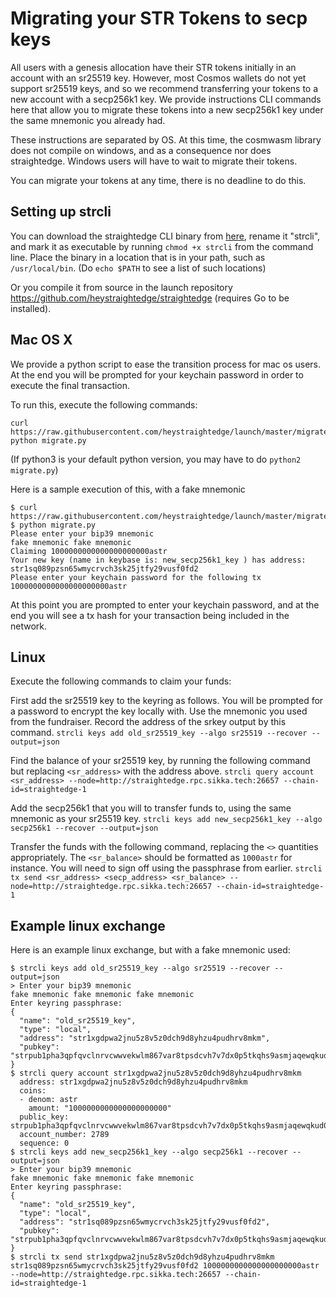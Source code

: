 # Migrating your STR Tokens to secp keys

All users with a genesis allocation have their STR tokens initially in an account with an sr25519 key.  However, most Cosmos wallets do not yet support sr25519 keys, and so we recommend transferring your tokens to a new account with a secp256k1 key.  We provide instructions CLI commands here that allow you to migrate these tokens into a new secp256k1 key under the same mnemonic you already had.

These instructions are separated by OS. At this time, the cosmwasm library does not compile on windows, and as a consequence nor does straightedge. Windows users will have to wait to migrate their tokens.

You can migrate your tokens at any time, there is no deadline to do this.

## Setting up strcli

You can download the straightedge CLI binary from [here](https://github.com/heystraightedge/straightedge/releases/tag/v0.1.0), rename it "strcli", and mark it as executable by running `chmod +x strcli` from the command line. Place the binary in a location that is in your path, such as `/usr/local/bin`. (Do `echo $PATH` to see a list of such locations)

Or you compile it from source in the launch repository https://github.com/heystraightedge/straightedge (requires Go to be installed).

## Mac OS X

We provide a python script to ease the transition process for mac os users. At the end you will be prompted for your keychain password in order to execute the final transaction.

To run this, execute the following commands:
```
curl https://raw.githubusercontent.com/heystraightedge/launch/master/migrate.py
python migrate.py
```

(If python3 is your default python version, you may have to do `python2 migrate.py`)

Here is a sample execution of this, with a fake mnemonic
```
$ curl https://raw.githubusercontent.com/heystraightedge/launch/master/migrate.py
$ python migrate.py
Please enter your bip39 mnemonic
fake mnemonic fake mnemonic
Claiming 1000000000000000000000astr
Your new key (name in keybase is: new_secp256k1_key ) has address: str1sq089pzsn65wmycrvch3sk25jtfy29vusf0fd2
Please enter your keychain password for the following tx 1000000000000000000000astr
```
At this point you are prompted to enter your keychain password, and at the end you will see a tx hash for your transaction being included in the network.


## Linux

Execute the following commands to claim your funds:

First add the sr25519 key to the keyring as follows. You will be prompted for a password to encrypt the key locally with. Use the mnemonic you used from the fundraiser. Record the address of the srkey output by this command.
`strcli keys add old_sr25519_key --algo sr25519 --recover --output=json`

Find the balance of your sr25519 key, by running the following command but replacing `<sr_address>` with the address above.
`strcli query account <sr_address> --node=http://straightedge.rpc.sikka.tech:26657 --chain-id=straightedge-1`

Add the secp256k1 that you will to transfer funds to, using the same mnemonic as your sr25519 key.
`strcli keys add new_secp256k1_key --algo secp256k1 --recover --output=json`

Transfer the funds with the following command, replacing the `<>` quantities appropriately. The `<sr_balance>` should be formatted as `1000astr` for instance. You will need to sign off using the passphrase from earlier.
`strcli tx send <sr_address> <secp_address> <sr_balance> --node=http://straightedge.rpc.sikka.tech:26657 --chain-id=straightedge-1`

## Example linux exchange

Here is an example linux exchange, but with a fake mnemonic used:
```
$ strcli keys add old_sr25519_key --algo sr25519 --recover --output=json
> Enter your bip39 mnemonic
fake mnemonic fake mnemonic fake mnemonic
Enter keyring passphrase:
{
  "name": "old_sr25519_key",
  "type": "local",
  "address": "str1xgdpwa2jnu5z8v5z0dch9d8yhzu4pudhrv8mkm",
  "pubkey": "strpub1pha3qpfqvclnrvcwwvekwlm867var8tpsdcvh7v7dx0p5tkqhs9asmjaqewqkud0mp"
}
$ strcli query account str1xgdpwa2jnu5z8v5z0dch9d8yhzu4pudhrv8mkm
  address: str1xgdpwa2jnu5z8v5z0dch9d8yhzu4pudhrv8mkm
  coins:
  - denom: astr
    amount: "1000000000000000000000"
  public_key: strpub1pha3qpfqvclnrvcwwvekwlm867var8tpsdcvh7v7dx0p5tkqhs9asmjaqewqkud0mp
  account_number: 2789
  sequence: 0
$ strcli keys add new_secp256k1_key --algo secp256k1 --recover --output=json
> Enter your bip39 mnemonic
fake mnemonic fake mnemonic fake mnemonic
Enter keyring passphrase:
{
  "name": "old_sr25519_key",
  "type": "local",
  "address": "str1sq089pzsn65wmycrvch3sk25jtfy29vusf0fd2",
  "pubkey": "strpub1pha3qpfqvclnrvcwwvekwlm867var8tpsdcvh7v7dx0p5tkqhs9asmjaqewqkud0mp"
}
$ strcli tx send str1xgdpwa2jnu5z8v5z0dch9d8yhzu4pudhrv8mkm str1sq089pzsn65wmycrvch3sk25jtfy29vusf0fd2 1000000000000000000000astr --node=http://straightedge.rpc.sikka.tech:26657 --chain-id=straightedge-1
```
